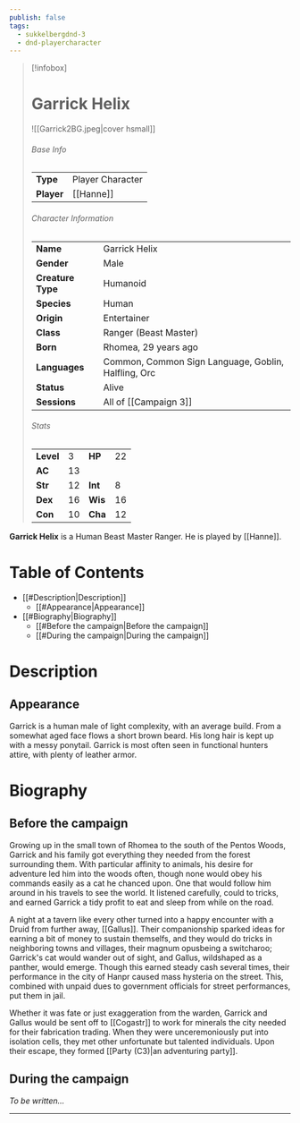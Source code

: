 ```yaml
---
publish: false
tags:
  - sukkelbergdnd-3
  - dnd-playercharacter
---
```

> [!infobox]  
> # Garrick Helix
> ![[Garrick2BG.jpeg|cover hsmall]]  
> ###### Base Info
> | | |  
> |---|---|  
> | **Type** | Player Character |
> | **Player** | [[Hanne]] |
> ###### Character Information  
> | | |  
> |---|---|  
> | **Name** | Garrick Helix |
> | **Gender** | Male | 
> | **Creature Type** | Humanoid |
> | **Species** | Human |  
> | **Origin** | Entertainer |
> | **Class** | Ranger (Beast Master) |  
> | **Born** | Rhomea, 29 years ago |  
> | **Languages** | Common, Common Sign Language, Goblin, Halfling, Orc | 
> | **Status** | Alive |
> | **Sessions** | All of [[Campaign 3]] |
> ###### Stats
> | | | | |
> |---|---|---|---|
> | **Level** | 3 | **HP** | 22 |
> | **AC** | 13 | | |
> | **Str** | 12 | **Int** | 8 |
> | **Dex** | 16 | **Wis** | 16 |
> | **Con** | 10 | **Cha** | 12 |

**Garrick Helix** is a Human Beast Master Ranger. He is played by [[Hanne]]. 
# Table of Contents
- [[#Description|Description]]
	- [[#Appearance|Appearance]]
- [[#Biography|Biography]]
	- [[#Before the campaign|Before the campaign]]
	- [[#During the campaign|During the campaign]]
# Description
## Appearance
Garrick is a human male of light complexity, with an average build. From a somewhat aged face flows a short brown beard. His long hair is kept up with a messy ponytail. Garrick is most often seen in functional hunters attire, with plenty of leather armor.
# Biography
## Before the campaign
Growing up in the small town of Rhomea to the south of the Pentos Woods, Garrick and his family got everything they needed from the forest surrounding them. With particular affinity to animals, his desire for adventure led him into the woods often, though none would obey his commands easily as a cat he chanced upon. One that would follow him around in his travels to see the world. It listened carefully, could to tricks, and earned Garrick a tidy profit to eat and sleep from while on the road. 

A night at a tavern like every other turned into a happy encounter with a Druid from further away, [[Gallus]]. Their companionship sparked ideas for earning a bit of money to sustain themselfs, and they would do tricks in neighboring towns and villages, their magnum opusbeing a switcharoo; Garrick's cat would wander out of sight, and Gallus, wildshaped as a panther, would emerge. Though this earned steady cash several times, their performance in the city of Hanpr caused mass hysteria on the street. This, combined with unpaid dues to government officials for street performances, put them in jail.

Whether it was fate or just exaggeration from the warden, Garrick and Gallus would be sent off to [[Cogastr]] to work for minerals the city needed for their fabrication trading. When they were unceremoniously put into isolation cells, they met other unfortunate but talented individuals. Upon their escape, they formed [[Party (C3)|an adventuring party]].
## During the campaign
*To be written...*
***
